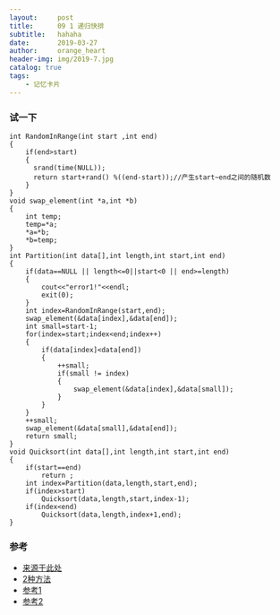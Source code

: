 ```yaml
---
layout:     post
title:      09 1 递归快排
subtitle:   hahaha
date:       2019-03-27
author:     orange_heart
header-img: img/2019-7.jpg
catalog: true
tags:
    - 记忆卡片
---
```


### 试一下

```objc
int RandomInRange(int start ,int end)
{
	if(end>start)
	{
	  srand(time(NULL));
	  return start+rand() %((end-start));//产生start~end之间的随机数
	}
}
void swap_element(int *a,int *b)
{
	int temp;
	temp=*a;
	*a=*b;
	*b=temp;
}
int Partition(int data[],int length,int start,int end)
{
	if(data==NULL || length<=0||start<0 || end>=length)
	{
		cout<<"error1!"<<endl;
		exit(0);
	}
	int index=RandomInRange(start,end);
	swap_element(&data[index],&data[end]);
	int small=start-1;
	for(index=start;index<end;index++)
	{
		if(data[index]<data[end])
		{
			++small;
			if(small != index)
			{
				swap_element(&data[index],&data[small]);
			}
		}
	}
	++small;
    swap_element(&data[small],&data[end]);
	return small;
}
void Quicksort(int data[],int length,int start,int end)
{
	if(start==end)
		return ;
	int index=Partition(data,length,start,end);
	if(index>start)
	    Quicksort(data,length,start,index-1);
	if(index<end)
		Quicksort(data,length,index+1,end);
}
```

### 参考

- [来源于此处](https://blog.csdn.net/jw903/article/details/35282035)
- [2种方法](https://www.zybuluo.com/Ggmatch/note/1036346)
- [参考1](https://github.com/zhedahht/CodingInterviewChinese2)
- [参考2](https://github.com/gatieme/CodingInterviews)
<!--stackedit_data:
eyJoaXN0b3J5IjpbMjA0NjEyODY2OF19
-->